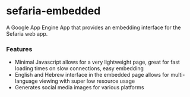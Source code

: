 # sefaria-embedded
A Google App Engine App that provides an embedding interface for the Sefaria web app.

### Features
* Minimal Javascript allows for a very lightweight page, great for fast loading times on slow connections, easy embedding
* English and Hebrew interface in the embedded page allows for multi-language viewing with super low resource usage
* Generates social media images for various platforms

